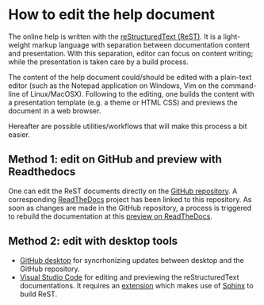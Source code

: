 # How to edit the help document

The online help is written with the [reStructuredText (ReST)](https://en.wikipedia.org/wiki/ReStructuredText). It is a light-weight markup language with separation between documentation content and presentation. With this separation, editor can focus on content writing; while the presentation is taken care by a build process.

The content of the help document could/should be edited with a plain-text editor (such as the Notepad application on Windows, Vim on the command-line of Linux/MacOSX). Following to the editing, one builds the content with a presentation template (e.g. a theme or HTML CSS) and previews the document in a web browser.

Hereafter are possible utilities/workflows that will make this process a bit easier.

## Method 1: edit on GitHub and preview with Readthedocs

One can edit the ReST documents directly on the [GitHub repository](https://github.com/donders-research-data-management/rdm-configurable-content-donders/tree/master/doc/help).  A corresponding [ReadTheDocs](https://readthedocs.org/) project has been linked to this repository.  As soon as changes are made in the GitHub repository, a process is triggered to rebuild the documentation at this [preview on ReadTheDocs](https://rdm-configurable-content-donders.readthedocs.io/en/latest/).

## Method 2: edit with desktop tools

- [GitHub desktop](https://desktop.github.com/) for syncrhonizing updates between desktop and the GitHub repository.
- [Visual Studio Code](https://code.visualstudio.com/) for editing and previewing the reStructuredText documentations. It requires an [extension](https://marketplace.visualstudio.com/items?itemName=lextudio.restructuredtext) which makes use of [Sphinx](http://www.sphinx-doc.org/en/master/usage/installation.html) to build ReST.
